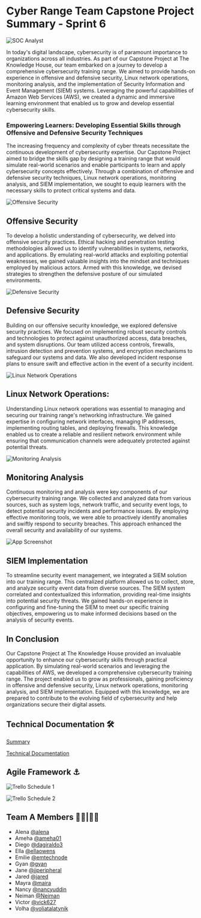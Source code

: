 # Cyber Range Team Capstone Project Summary - Sprint 6


![SOC Analyst](https://drive.google.com/uc?export=view&id=1EXIP4yFpO4TzAXPNY9LqIsOhkIJC8Qdj)


In today's digital landscape, cybersecurity is of paramount importance to organizations across all industries. As part of our Capstone Project at The Knowledge House, our team embarked on a journey to develop a comprehensive cybersecurity training range. We aimed to provide hands-on experience in offensive and defensive security, Linux network operations, monitoring analysis, and the implementation of Security Information and Event Management (SIEM) systems. Leveraging the powerful capabilities of Amazon Web Services (AWS), we created a dynamic and immersive learning environment that enabled us to grow and develop essential cybersecurity skills.

### Empowering Learners: Developing Essential Skills through Offensive and Defensive Security Techniques
The increasing frequency and complexity of cyber threats necessitate the continuous development of cybersecurity expertise. Our Capstone Project aimed to bridge the skills gap by designing a training range that would simulate real-world scenarios and enable participants to learn and apply cybersecurity concepts effectively. Through a combination of offensive and defensive security techniques, Linux network operations, monitoring analysis, and SIEM implementation, we sought to equip learners with the necessary skills to protect critical systems and data.



![Offensive Security](https://drive.google.com/uc?export=view&id=11lEFRnnJBWxBHZpDZDELQGcmCfIlaT3D)

## Offensive Security
To develop a holistic understanding of cybersecurity, we delved into offensive security practices. Ethical hacking and penetration testing methodologies allowed us to identify vulnerabilities in systems, networks, and applications. By emulating real-world attacks and exploiting potential weaknesses, we gained valuable insights into the mindset and techniques employed by malicious actors. Armed with this knowledge, we devised strategies to strengthen the defensive posture of our simulated environments.




![Defensive Security](https://drive.google.com/uc?export=view&id=1vE6BYID62honMZYDunm22zh4KzikWlth) 




## Defensive Security
Building on our offensive security knowledge, we explored defensive security practices. We focused on implementing robust security controls and technologies to protect against unauthorized access, data breaches, and system disruptions. Our team utilized access controls, firewalls, intrusion detection and prevention systems, and encryption mechanisms to safeguard our systems and data. We also developed incident response plans to ensure swift and effective action in the event of a security incident.




![Linux Network Operations](https://drive.google.com/uc?export=view&id=1C9CkO3A3NgG3-Uo2mIyQL-afnkHIuZGm) 






## Linux Network Operations:
Understanding Linux network operations was essential to managing and securing our training range's networking infrastructure. We gained expertise in configuring network interfaces, managing IP addresses, implementing routing tables, and deploying firewalls. This knowledge enabled us to create a reliable and resilient network environment while ensuring that communication channels were adequately protected against potential threats.





![Monitoring Analysis](https://drive.google.com/uc?export=view&id=1zJu6H5V6wFnmiEbk9W9Ir3RkqOGhhHIc)





## Monitoring Analysis
Continuous monitoring and analysis were key components of our cybersecurity training range. We collected and analyzed data from various sources, such as system logs, network traffic, and security event logs, to detect potential security incidents and performance issues. By employing effective monitoring tools, we were able to proactively identify anomalies and swiftly respond to security breaches. This approach enhanced the overall security and availability of our systems.




![App Screenshot](https://drive.google.com/uc?export=view&id=1g7SM3_XVPaL-iM6VcVG30nNhnW485bg3)





## SIEM Implementation
To streamline security event management, we integrated a SIEM solution into our training range. This centralized platform allowed us to collect, store, and analyze security event data from diverse sources. The SIEM system correlated and contextualized this information, providing real-time insights into potential security threats. We gained hands-on experience in configuring and fine-tuning the SIEM to meet our specific training objectives, empowering us to make informed decisions based on the analysis of security events.


## In Conclusion
Our Capstone Project at The Knowledge House provided an invaluable opportunity to enhance our cybersecurity skills through practical application. By simulating real-world scenarios and leveraging the capabilities of AWS, we developed a comprehensive cybersecurity training range. The project enabled us to grow as professionals, gaining proficiency in offensive and defensive security, Linux network operations, monitoring analysis, and SIEM implementation. Equipped with this knowledge, we are prepared to contribute to the evolving field of cybersecurity and help organizations secure their digital assets.



## Technical Documentation 🛠 

[Summary](https://docs.google.com/document/d/129UJqNlS658Qt6p5TYwUoefHTEQwxDgscHCG21WV7Aw/edit?usp=drive_link)

[Technical Documentation](https://docs.google.com/document/d/1-AuS-yywyR9zv96KDwQp9NE1tn1cD1s1tcQ0G2xfcag/edit?usp=drive_link)


## Agile Framework ⚓ 

![Trello Schedule 1](https://drive.google.com/uc?export=view&id=1HGpgv62bmht-V2nUOZUx1rGb3eAMmhCH)

![Trello Schedule 2](https://drive.google.com/uc?export=view&id=1-Zf4nTjYKDuIoZVIMCBAY-TXckNQUqW6)


## Team A Members 👩‍💻|👨‍💻
- Alena [@alena](https://github.com/alenapuzach)
- Ameha [@ameha01](https://github.com/ameha01)
- Diego [@dagiraldo3](https://github.com/dagiraldo3)
- Ella [@ellaowens](https://github.com/ellaowens)
- Emilie [@emtechnode](https://github.com/emiliedionisio)
- Gyan [@gyan](https://github.com/gyanlawson)
- Jane [@jjperipheral](https://github.com/jjperipheral)
- Jared [@jared](https://www.github.com/)
- Mayra [@maira](https://github.com/mbarri0s)
- Nancy [@nancyuddin](https://github.com/nancyuddin)
- Neiman [@Neiman](https://github.com/bull-in-the-heather)
- Victor [@vick627](https://github.com/vick627)
- Volha [@voliatalatynik](https://github.com/voliatalatynik)
